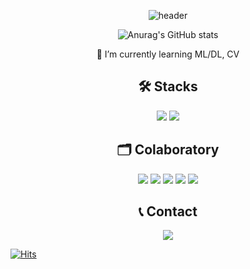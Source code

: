 <!--### Hi there 👋
**GyeongHwanJung/GyeongHwanJung** is a ✨ _special_ ✨ repository because its `README.md` (this file) appears on your GitHub profile.
Here are some ideas to get you started:-->

<div align=center>
  
![header](https://capsule-render.vercel.app/api?type=waving&color=42C2FF&height=150&section=header&text=Welcome!&fontSize=45)
  
<!--[![Top Langs](https://github-readme-stats.vercel.app/api/top-langs/?username=GyeongHwanJung&layout=compact&theme=github_dark)](https://github.com/GyeongHwanJung/github-readme-stats)-->

![Anurag's GitHub stats](https://github-readme-stats.vercel.app/api?username=GyeongHwanJung&show_icons=true&theme=github_dark)

🌱 I’m currently learning ML/DL, CV
  
## 🛠 Stacks

<img src="https://img.shields.io/badge/python-3776AB?style=for-the-badge&logo=python&logoColor=white"> 
<img src="https://img.shields.io/badge/linux-FCC624?style=for-the-badge&logo=linux&logoColor=black"> 

## 🗂 Colaboratory

<img src="https://img.shields.io/badge/github-181717?style=for-the-badge&logo=github&logoColor=white">
<img src="https://img.shields.io/badge/git-F05032?style=for-the-badge&logo=git&logoColor=white">
<img src="https://img.shields.io/badge/Notion-000000?style=for-the-badge&logo=Notion&logoColor=white"/>
<img src="https://img.shields.io/badge/Figma-F24E1E?style=for-the-badge&logo=Figma&logoColor=white"/>
<img src="https://img.shields.io/badge/Slack-4A154B?style=for-the-badge&logo=Slack&logoColor=white"/>
  

## 📞 Contact
  
</a> <a href="mailto:cheers3214@gmail.com">
<img
src="https://img.shields.io/badge/Gmail-d14836?style=flat-square&logo=Gmail&logoColor=white&link=mailto:quf8093@gmail.com"
style="height : auto; margin-left : 10px; margin-right : 10px;"/>
</a>
</div>


[![Hits](https://hits.seeyoufarm.com/api/count/incr/badge.svg?url=https%3A%2F%2Fgithub.com%2FGyeongHwanJung&count_bg=%233D91C8&title_bg=%23555555&icon=staffbase.svg&icon_color=%23E7E7E7&title=visits&edge_flat=false)](https://hits.seeyoufarm.com)


<!--🔭 I’m currently working on ...
- 👯 I’m looking to collaborate on ...
- 🤔 I’m looking for help with ...
- 💬 Ask me about ...
- 📫 How to reach me: ...
- 😄 Pronouns: ...
- ⚡ Fun fact: ...
-->
